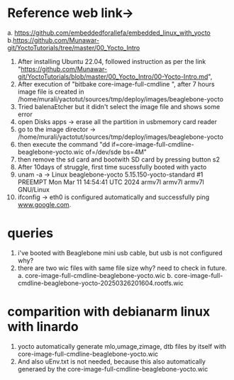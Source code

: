 # Reference web link-> 
a. https://github.com/embeddedforallefa/embedded_linux_with_yocto
b.https://github.com/Munawar-git/YoctoTutorials/tree/master/00_Yocto_Intro

1. After installing Ubuntu 22.04, followed instruction as per the link "https://github.com/Munawar-git/YoctoTutorials/blob/master/00_Yocto_Intro/00-Yocto-Intro.md",
2. After execution of "bitbake core-image-full-cmdline ", after 7 hours image file is created in /home/murali/yactotut/sources/tmp/deploy/images/beaglebone-yocto
3. Tried balenaEtcher but it didn't select the image file and shows some error
4. open Disks apps -> erase all the partition in usbmemory card reader
5. go to the image director -> /home/murali/yactotut/sources/tmp/deploy/images/beaglebone-yocto
6. then execute the command  "dd if=core-image-full-cmdline-beaglebone-yocto.wic of=/dev/sde bs=4M"
7. then remove the sd card and bootwith SD card by pressing button s2
8. After 10days of struggle, first time sucessfully booted with yacto 
9. unam -a -> Linux beaglebone-yocto 5.15.150-yocto-standard #1 PREEMPT Mon Mar 11 14:54:41 UTC 2024 armv7l armv7l armv7l GNU/Linux
10. ifconfig -> eth0 is configured automatically and successfully ping www.google.com.


# queries
1. i've booted with Beaglebone mini usb cable, but usb is not configured why?
2. there are two wic files with same file size why? need to check in future.
   a. core-image-full-cmdline-beaglebone-yocto.wic
   b. core-image-full-cmdline-beaglebone-yocto-20250326201604.rootfs.wic


# comparition with debianarm linux with linardo
1. yocto automatically generate mlo,umage,zimage, dtb files by itself with core-image-full-cmdline-beaglebone-yocto.wic
2. And also uEnv.txt is not needed, because this also automatically generaed by the core-image-full-cmdline-beaglebone-yocto.wic
   
